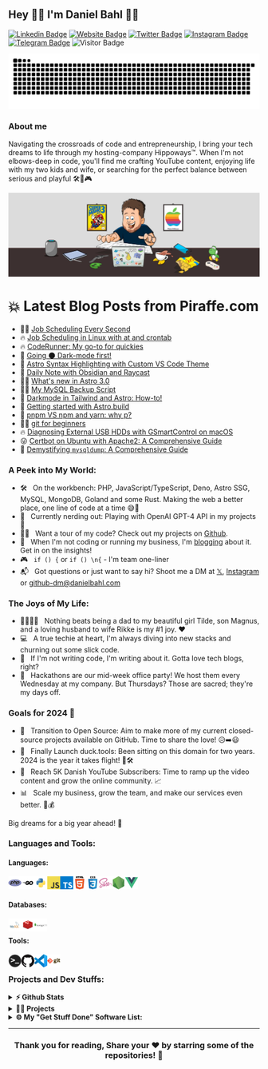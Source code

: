 ## Hey 👋🏻 I'm Daniel Bahl 👨‍💻

[![Linkedin Badge](https://img.shields.io/badge/-@danielbahl-0e76a8?style=flat-square&logo=Linkedin&logoColor=white)](https://linkedin.com/in/danielbahl/)
[![Website Badge](https://img.shields.io/badge/-piraffe.com-3b5998?style=flat-square&logo=safari&logoColor=white)](https://piraffe.com/)
[![Twitter Badge](https://img.shields.io/badge/-@danielbahl-00acee?style=flat-square&logo=X&logoColor=white)](https://twitter.com/danielbahl)
[![Instagram Badge](https://img.shields.io/badge/-@girafpingvin-e4405f?style=flat-square&logo=Instagram&logoColor=white)](https://instagram.com/girafpingvin/)
[![Telegram Badge](https://img.shields.io/badge/-@danielbahl-0088cc?style=flat-square&logo=Telegram&logoColor=white)](https://t.me/danielbahl)
![Visitor Badge](https://visitor-badge.laobi.icu/badge?page_id=danielbahl.visitor-badge&style=flat-square&color=0088cc)

<picture>
  <source media="(prefers-color-scheme: dark)" srcset="./assets/github-snake-dark.svg" />
  <source media="(prefers-color-scheme: light)" srcset="./assets/github-snake.svg" />
  <img alt="github-snake" src="./assets/github-snake.svg" />
</picture>
  
### About me

Navigating the crossroads of code and entrepreneurship, I bring your tech dreams to life through my hosting-company Hippoways™. When I'm not elbows-deep in code, you'll find me crafting YouTube content, enjoying life with my two kids and wife, or searching for the perfect balance between serious and playful 🛠️🎥🎮


<img alt="Coding Me" src="./assets/1500x500.jpg" />

# 💥 Latest Blog Posts from Piraffe.com
<!-- BLOG-POST-LIST:START -->
 - ✍🏻 <a href='https://piraffe.com/posts/crontab-infinite-loop-every-second-script/?ref=github'>Job Scheduling Every Second</a>
 - 🔥 <a href='https://piraffe.com/posts/job-scheduling-in-linux/?ref=github'>Job Scheduling in Linux with at and crontab</a>
 - 🔥 <a href='https://piraffe.com/posts/coderunner-app-macos/?ref=github'>CodeRunner: My go-to for quickies</a>
 - 🚀 <a href='https://piraffe.com/posts/darkmode-first/?ref=github'>Going 🌑 Dark-mode first!</a>
 - 🥳 <a href='https://piraffe.com/posts/beautify-astro-syntax-highlighting-with-custom-vscode-theme/?ref=github'>Astro Syntax Highlighting with Custom VS Code Theme</a>
 - 🎉 <a href='https://piraffe.com/posts/obsidian-raycast-daily-note-button/?ref=github'>Daily Note with Obsidian and Raycast</a>
 - 👨‍💻 <a href='https://piraffe.com/posts/astro-3.0-uprgade?ref=github'>What&#39;s new in Astro 3.0</a>
 - 👨‍💻 <a href='https://piraffe.com/posts/mysql-backup-script-mysqldump-linux/?ref=github'>My MySQL Backup Script</a>
 - 🎉 <a href='https://piraffe.com/posts/howto-darkmode-in-astro/?ref=github'>Darkmode in Tailwind and Astro: How-to!</a>
 - 👀 <a href='https://piraffe.com/posts/getting-started-astro-static-site-generator/?ref=github'>Getting started with Astro.build</a>
 - 🚀 <a href='https://piraffe.com/posts/pnpm-versus-npm-vs-yarn/?ref=github'>pnpm VS npm and yarn: why p?</a>
 - 👨‍💻 <a href='https://piraffe.com/posts/learn-basic-git-howto-guide/?ref=github'>git for beginners</a>
 - 🔥 <a href='https://piraffe.com/posts/macos-external-hdds-smart-gsmartcontrol/?ref=github'>Diagnosing External USB HDDs with GSmartControl on macOS</a>
 - 😜 <a href='https://piraffe.com/posts/certbot-ubuntu-apache2-guide/?ref=github'>Certbot on Ubuntu with Apache2: A Comprehensive Guide</a>
 - 🚀 <a href='https://piraffe.com/posts/mysqldump-guide/?ref=github'>Demystifying `mysqldump`: A Comprehensive Guide</a><!-- BLOG-POST-LIST:END -->


### A Peek into My World:

- 🛠 &nbsp; On the workbench: PHP, JavaScript/TypeScript, Deno, Astro SSG, MySQL, MongoDB, Goland and some Rust. Making the web a better place, one line of code at a time 😅🤣
- 🚀 &nbsp; Currently nerding out: Playing with OpenAI GPT-4 API in my projects 🤖
- 👨‍💻 &nbsp; Want a tour of my code? Check out my projects on [Github](https://github.com/DanielBahl).
- 📝 &nbsp; When I'm not coding or running my business, I'm [blogging](https://piraffe.com) about it. Get in on the insights!
- 🎮 &nbsp; <code>if () {</code> or <code>if () \n{</code> - I'm team one-liner
- 📬 &nbsp; Got questions or just want to say hi? Shoot me a DM at [𝕏](https://x.com/danielbahl/), [Instagram](https://instagram.com/girafpingvin/) or github-dm@danielbahl.com

### The Joys of My Life:

- 👨‍👩‍👧‍👦 &nbsp; Nothing beats being a dad to my beautiful girl Tilde, son Magnus, and a loving husband to wife Rikke is my #1 joy. ❤️
- 💻 &nbsp; A true techie at heart, I'm always diving into new stacks and churning out some slick code.
- 📰 &nbsp; If I'm not writing code, I'm writing about it. Gotta love tech blogs, right?
- 🍕 &nbsp; Hackathons are our mid-week office party! We host them every Wednesday at my company. But Thursdays? Those are sacred; they're my days off.

### Goals for 2024 🎯

- 📖 &nbsp; Transition to Open Source: Aim to make more of my current closed-source projects available on GitHub. Time to share the love! 😥➡️😃
- 🚀 &nbsp; Finally Launch duck.tools: Been sitting on this domain for two years. 2024 is the year it takes flight! 🦆🛠️
- 🎥 &nbsp; Reach 5K Danish YouTube Subscribers: Time to ramp up the video content and grow the online community. 📈
- 📊 &nbsp; Scale my business, grow the team, and make our services even better. 💼💰

Big dreams for a big year ahead! 🌟

### Languages and Tools:

#### Languages:
<img align="left" alt="PHP" width="26px" src="https://raw.githubusercontent.com/github/explore/80688e429a7d4ef2fca1e82350fe8e3517d3494d/topics/php/php.png" />
<img align="left" alt="Golang" width="26px" src="https://raw.githubusercontent.com/github/explore/80688e429a7d4ef2fca1e82350fe8e3517d3494d/topics/go/go.png" />
<img align="left" alt="Python" width="26px" src="https://raw.githubusercontent.com/github/explore/80688e429a7d4ef2fca1e82350fe8e3517d3494d/topics/python/python.png" />
<img align="left" alt="JavaScript" width="26px" src="https://raw.githubusercontent.com/github/explore/80688e429a7d4ef2fca1e82350fe8e3517d3494d/topics/javascript/javascript.png" />
<img align="left" alt="typescript" width="26px" src="https://raw.githubusercontent.com/github/explore/80688e429a7d4ef2fca1e82350fe8e3517d3494d/topics/typescript/typescript.png" />
<img align="left" alt="HTML5" width="26px" src="https://raw.githubusercontent.com/github/explore/80688e429a7d4ef2fca1e82350fe8e3517d3494d/topics/html/html.png" />
<img align="left" alt="CSS3" width="26px" src="https://raw.githubusercontent.com/github/explore/80688e429a7d4ef2fca1e82350fe8e3517d3494d/topics/css/css.png" />
<img align="left" alt="Sass" width="26px" src="https://raw.githubusercontent.com/github/explore/80688e429a7d4ef2fca1e82350fe8e3517d3494d/topics/sass/sass.png" />
<img align="left" alt="Node.js" width="26px" src="https://raw.githubusercontent.com/github/explore/80688e429a7d4ef2fca1e82350fe8e3517d3494d/topics/nodejs/nodejs.png" />
<code><img height="26" src="https://raw.githubusercontent.com/github/explore/80688e429a7d4ef2fca1e82350fe8e3517d3494d/topics/vue/vue.png"></code>
<br/>  

#### Databases: 
<img align="left" alt="MySQL" width="26px" src="https://raw.githubusercontent.com/github/explore/80688e429a7d4ef2fca1e82350fe8e3517d3494d/topics/mysql/mysql.png" />
<img align="left" alt="MySQL" width="26px" src="https://raw.githubusercontent.com/github/explore/80688e429a7d4ef2fca1e82350fe8e3517d3494d/topics/redis/redis.png" />
<img align="left" alt="MySQL" width="26px" src="https://raw.githubusercontent.com/github/explore/80688e429a7d4ef2fca1e82350fe8e3517d3494d/topics/mongodb/mongodb.png" />
<br />

#### Tools:
<img align="left" alt="Terminal" width="26px" src="https://raw.githubusercontent.com/github/explore/80688e429a7d4ef2fca1e82350fe8e3517d3494d/topics/terminal/terminal.png" />
<img align="left" alt="GitHub" width="26px" src="https://raw.githubusercontent.com/github/explore/78df643247d429f6cc873026c0622819ad797942/topics/github/github.png" />
<img align="left" alt="Visual Studio Code" width="26px" src="https://raw.githubusercontent.com/github/explore/78df643247d429f6cc873026c0622819ad797942/topics/visual-studio-code/visual-studio-code.png" />
<img align="left" alt="Git" width="26px" src="https://raw.githubusercontent.com/github/explore/80688e429a7d4ef2fca1e82350fe8e3517d3494d/topics/git/git.png" />
<br/ >




### Projects and Dev Stuffs: 
<details>	
  <summary><b>⚡ Github Stats</b></summary>

  <img height="170em" src="https://github-readme-stats.vercel.app/api?username=danielbahl&show_icons=false&hide_border=true&count_private=true&show_icons=true&theme=radical" />
  <img height="170em" src="https://github-readme-stats.vercel.app/api/top-langs/?username=danielbahl&hide=html,Jupyter%20Notebook&show_icons=true&hide_border=true&layout=compact&langs_count=8&theme=radical"/>
</details>

<details>
  <summary><b>🧑‍🚀 Projects</b></summary>

  <br />
  <table>
    <thead align="center">
      <tr border: none;>
        <td><b>💻 Projects</b></td>
        <td><b>🌟 Stars</b></td>
        <td><b>🍴 Forks</b></td>
        <td><b>🐛 Issues</b></td>
        <td><b>🔔 Pull Requests</b></td>
        <td><b>👨‍💻 Language</b></td>
      </tr>
    </thead>
    <tbody>
      <tr>
	<td><a href="https://shareshortcuts.com"><b>🧍ShareShortcuts.com</b></a></td>
        <td><img alt="Stars" src="https://img.shields.io/github/stars/danielbahl/DK-Postnumre?style=flat-square&labelColor=343b41"/></td>
        <td><img alt="Forks" src="https://img.shields.io/github/forks/danielbahl/DK-Postnumre?style=flat-square&labelColor=343b41"/></td>
        <td><img alt="Issues" src="https://img.shields.io/github/issues/danielbahl/DK-Postnumre?style=flat-square"/></td>
        <td><img alt="Pull Requests" src="https://img.shields.io/github/issues-pr/danielbahl/DK-Postnumre?style=flat-square"/></td>
        <td><img alt="Language" src="https://img.shields.io/github/languages/top/danielbahl/DK-Postnumre?style=flat-square"/></td>
      </tr>
    </tbody>
  </table>
  <br />
</details>
 
<details>	
  <br />
  <summary><b>⚙️ My "Get Stuff Done" Software List:</b></summary>
  	<ul>
  	  <li><b>OS:</b> macOS and iPad OS</li>
      <li><b>Notes:</b> Obisdian</li>
      <li><b>Tasks:</b> Todoist</li>
      <li><b>Terminal:</b> Warp</li>
      <li><b>Video Editing:</b> Final Cut Pro X</li>
  	  <li><b>Browser: </b> Arc Browser</li>
	  <li><b>Code Editor:</b> Visual Studio Code</li>
	  <li><b>To Stay Updated:</b> 𝕏, RSS and YouTube</li>
	</ul>
	<b>Read more about it on my website <a target="_blank" rel="norefferer noopener" href="https://piraffe.com/">piraffe.com</a></b>
</details> 


---

<div align="center">

### Thank you for reading, Share your ❤️ by starring some of the repositories! 🌟

</div>
